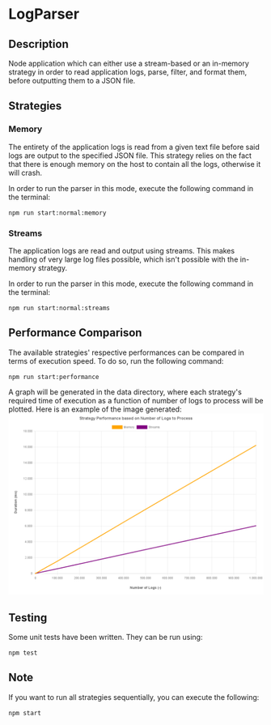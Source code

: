 # LogParser
## Description
Node application which can either use a stream-based or an in-memory strategy in order to read application logs, parse, filter, and format them, before outputting them to a JSON file.

## Strategies
### Memory
The entirety of the application logs is read from a given text file before said logs are output to the specified JSON file. This strategy relies on the fact that there is enough memory on the host to contain all the logs, otherwise it will crash.

In order to run the parser in this mode, execute the following command in the terminal:
```
npm run start:normal:memory
```

### Streams
The application logs are read and output using streams. This makes handling of very large log files possible, which isn't possible with the in-memory strategy.

In order to run the parser in this mode, execute the following command in the terminal:
```
npm run start:normal:streams
```

## Performance Comparison
The available strategies' respective performances can be compared in terms of execution speed. To do so, run the following command:
```
npm run start:performance
```

A graph will be generated in the data directory, where each strategy's required time of execution as a function of number of logs to process will be plotted. Here is an example of the image generated:
![Performance Comparison between Strategies](./resources/PerformanceComparison.png)

## Testing
Some unit tests have been written. They can be run using:
```
npm test
```

## Note
If you want to run all strategies sequentially, you can execute the following:
```
npm start
```
